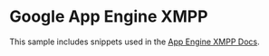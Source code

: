 # Google App Engine XMPP

This sample includes snippets used in the [App Engine XMPP Docs](https://cloud.google.com/appengine/docs/python/xmpp/#Python_JIDs_and_resources).

<!-- auto-doc-link -->


<!-- end-auto-doc-link -->
